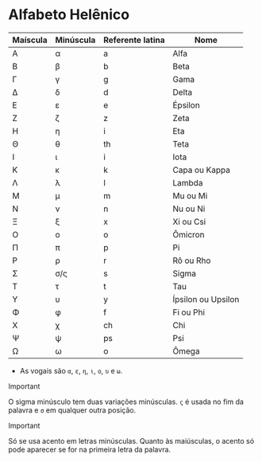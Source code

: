 # Alfabeto Helênico

| Maíscula | Minúscula | Referente latina | Nome               |
| -------- | --------- | ---------------- | ------------------ |
| Α        | α         | a                | Alfa               |
| Β        | β         | b                | Beta               |
| Γ        | γ         | g                | Gama               |
| Δ        | δ         | d                | Delta              |
| Ε        | ε         | e                | Épsilon            |
| Ζ        | ζ         | z                | Zeta               |
| Η        | η         | i                | Eta                |
| Θ        | θ         | th               | Teta               |
| Ι        | ι         | i                | Iota               |
| Κ        | κ         | k                | Capa ou Kappa      |
| Λ        | λ         | l                | Lambda             |
| Μ        | μ         | m                | Mu ou Mi           |
| Ν        | ν         | n                | Nu ou Ni           |
| Ξ        | ξ         | x                | Xi ou Csi          |
| Ο        | ο         | o                | Ômicron            |
| Π        | π         | p                | Pi                 |
| Ρ        | ρ         | r                | Rô ou Rho          |
| Σ        | σ/ς       | s                | Sigma              |
| Τ        | τ         | t                | Tau                |
| Υ        | υ         | y                | Ípsilon ou Upsilon |
| Φ        | φ         | f                | Fi ou Phi          |
| Χ        | χ         | ch               | Chi                |
| Ψ        | ψ         | ps               | Psi                |
| Ω        | ω         | o                | Ômega              |

-   As vogais são `α`, `ε`, `η`, `ι`, `ο`, `υ` e `ω`.

> [!IMPORTANT]
> O sigma minúsculo tem duas variações minúsculas. `ς` é usada no fim da palavra e `σ` em qualquer outra posição.

> [!IMPORTANT]
> Só se usa acento em letras minúsculas. Quanto às maiúsculas, o acento só pode aparecer se for na primeira letra da palavra.
